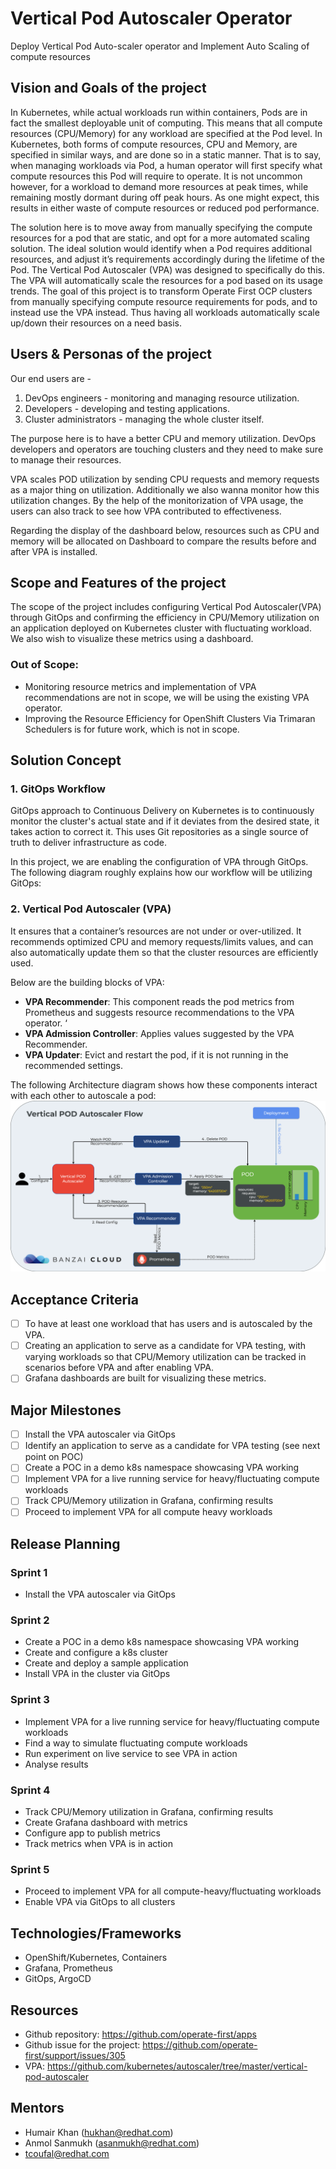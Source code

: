 # Vertical Pod Autoscaler Operator
Deploy Vertical Pod Auto-scaler operator and Implement Auto Scaling of compute resources


## Vision and Goals of the project

In Kubernetes, while actual workloads run within containers, Pods are in fact the smallest deployable unit of computing. This means that all compute resources (CPU/Memory) for any workload are specified at the Pod level. In Kubernetes, both forms of compute resources, CPU and Memory, are specified in similar ways, and are done so in a static manner. That is to say, when managing workloads via Pod, a human operator will first specify what compute resources this Pod will require to operate. It is not uncommon however, for a workload to demand more resources at peak times, while remaining mostly dormant during off peak hours. As one might expect, this results in either waste of compute resources or reduced pod performance.
 
The solution here is to move away from manually specifying the compute resources for a pod that are static, and opt for a more automated scaling solution. The ideal solution would identify when a Pod requires additional resources, and adjust it’s requirements accordingly during the lifetime of the Pod. The Vertical Pod Autoscaler (VPA) was designed to specifically do this. The VPA will automatically scale the resources for a pod based on its usage trends. The goal of this project is to transform Operate First OCP clusters from manually specifying compute resource requirements for pods, and to instead use the VPA instead. Thus having all workloads automatically scale up/down their resources on a need basis.

## Users & Personas of the project

Our end users are -

1. DevOps engineers - monitoring and managing resource utilization. 
2. Developers - developing and testing applications.
3. Cluster administrators - managing the whole cluster itself.

The purpose here is to have a better CPU and memory utilization. DevOps developers and operators are touching clusters and they need to make sure to manage their resources.

VPA scales POD utilization by sending CPU requests and memory requests as a major thing on utilization. Additionally we also wanna monitor how this utilization changes. By the help of the monitorization of VPA usage, the users can also track to see how VPA contributed to effectiveness.

Regarding the display of the dashboard below, resources such as CPU and memory will be allocated on Dashboard to compare the results before and after VPA is installed.

## Scope and Features of the project

The scope of the project includes configuring Vertical Pod Autoscaler(VPA) through GitOps and confirming the efficiency in CPU/Memory utilization on an application deployed on Kubernetes cluster with fluctuating workload. We also wish to visualize these metrics using a dashboard.

### Out of Scope:

- Monitoring resource metrics and implementation of VPA recommendations are not in scope, we will be using the existing VPA operator.
- Improving the Resource Efficiency for OpenShift Clusters Via Trimaran Schedulers is for future work, which is not in scope.

## Solution Concept

### 1. GitOps Workflow
GitOps approach to Continuous Delivery on Kubernetes is to continuously monitor the cluster's actual state and if it deviates from the desired state, it takes action to correct it. This uses Git repositories as a single source of truth to deliver infrastructure as code. 

In this project, we are enabling the configuration of VPA through GitOps. The following diagram roughly explains how our workflow will be utilizing GitOps:

### 2. Vertical Pod Autoscaler (VPA)

It ensures that a container’s resources are not under or over-utilized. It recommends optimized CPU and memory requests/limits values, and can also automatically update them so that the cluster resources are efficiently used.

Below are the building blocks of VPA:
- **VPA Recommender**: This component reads the pod metrics from Prometheus and suggests resource recommendations to the VPA operator. ‘
- **VPA Admission Controller**: Applies values suggested by the VPA Recommender. 
- **VPA Updater**: Evict and restart the pod, if it is not running in the recommended settings. 

The following Architecture diagram shows how these components interact with each other to autoscale a pod:
![VPA Architecture](images/vertical-pod-autoscaler-architecture.png)

## Acceptance Criteria

- [ ] To have at least one workload that has users and is autoscaled by the VPA.
- [ ] Creating an application to serve as a candidate for VPA testing, with varying workloads so that CPU/Memory utilization can be tracked in scenarios before VPA and after enabling VPA. 
- [ ] Grafana dashboards are built for visualizing these metrics.

## Major Milestones
- [ ] Install the VPA autoscaler via GitOps
- [ ] Identify an application to serve as a candidate for VPA testing (see next point on POC)
- [ ] Create a POC in a demo k8s namespace showcasing VPA working
- [ ] Implement VPA for a live running service for heavy/fluctuating compute workloads
- [ ] Track CPU/Memory utilization in Grafana, confirming results
- [ ] Proceed to implement VPA for all compute heavy workloads

## Release Planning

### Sprint 1
- Install the VPA autoscaler via GitOps

### Sprint 2 
- Create a POC in a demo k8s namespace showcasing VPA working
- Create and configure a k8s cluster
- Create and deploy a sample application
- Install VPA in the cluster via GitOps

### Sprint 3
- Implement VPA for a live running service for heavy/fluctuating compute workloads
- Find a way to simulate fluctuating compute workloads
- Run experiment on live service to see VPA in action
- Analyse results

### Sprint 4
- Track CPU/Memory utilization in Grafana, confirming results
- Create Grafana dashboard with metrics
- Configure app to publish metrics
- Track metrics when VPA is in action

### Sprint 5 
- Proceed to implement VPA for all compute-heavy/fluctuating workloads
- Enable VPA via GitOps to all clusters


## Technologies/Frameworks 

- OpenShift/Kubernetes, Containers
- Grafana, Prometheus
- GitOps, ArgoCD

## Resources
- Github repository: https://github.com/operate-first/apps
- Github issue for the project: https://github.com/operate-first/support/issues/305
- VPA: https://github.com/kubernetes/autoscaler/tree/master/vertical-pod-autoscaler

## Mentors
- Humair Khan (hukhan@redhat.com)
- Anmol Sanmukh (asanmukh@redhat.com)
- tcoufal@redhat.com